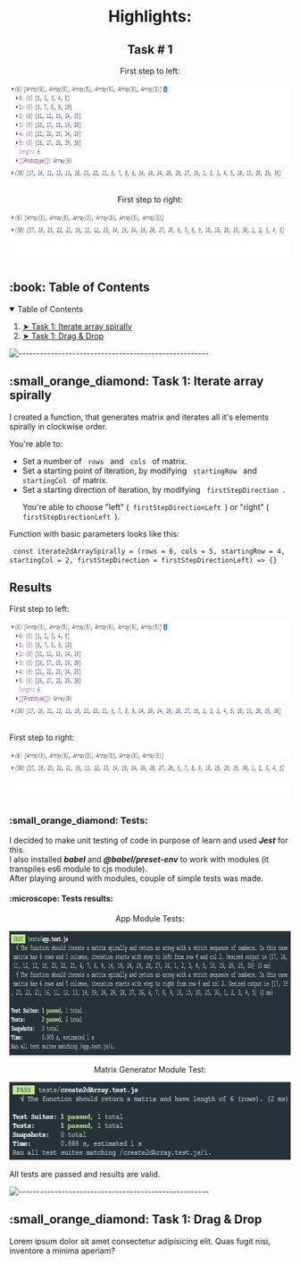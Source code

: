 <h1 align="center"> Highlights: </h1>

<h2 align="center"> Task # 1 </h1>

<p align="center"> First step to left: </p>
<p align="center">
  <img src="doc/task-1/firstStepLeft.JPG" alt="Task 1 Result Left Step" height="182px" width="810px">
</p>

<p align="center"> First step to right: </p>
<p align="center">
  <img src="doc/task-1/firstStepRight.JPG" alt="Task 1 Result Right Step" height="90px" width="800px">
</p>

<!-- TABLE OF CONTENTS -->
<h2 id="table-of-contents"> :book: Table of Contents</h2>

<details open="open">
  <summary>Table of Contents</summary>
  <ol>
    <li><a href="#task1"> ➤ Task 1: Iterate array spirally </a></li>
    <li><a href="#task2"> ➤ Task 1: Drag & Drop </a></li>
  </ol>
</details>

![-----------------------------------------------------](https://raw.githubusercontent.com/andreasbm/readme/master/assets/lines/rainbow.png)

<!-- TASKO1 -->
<h2 id="task1"> :small_orange_diamond: Task 1: Iterate array spirally </h2>

<p>I created a function, that generates matrix and iterates all it's elements spirally in clockwise order.</p>

<p>You're able to:</p>
<ul>
  <li>Set a number of <code> rows </code> and <code> cols </code> of matrix.</li>
  <li>Set a starting point of iteration, by modifying <code> startingRow </code> and <code> startingCol </code> of matrix.</li>
  <li>Set a starting direction of iteration, by modifying <code> firstStepDirection </code>.</li>
  <p>You're able to choose "left" (<code> firstStepDirectionLeft </code>) or "right" (<code> firstStepDirectionLeft </code>).</p>
</ul>

<p>Function with basic parameters looks like this:</p>
<pre><code> const iterate2dArraySpirally = (rows = 6, cols = 5, startingRow = 4, startingCol = 2, firstStepDirection = firstStepDirectionLeft) => {}</code></pre>

<h2> Results </h2>

<p> First step to left: </p>
<p align="center">
  <img src="doc/task-1/firstStepLeft.JPG" alt="Task 1 Result Left Step" height="182px" width="810px">
</p>

<p> First step to right: </p>
<p align="center">
  <img src="doc/task-1/firstStepRight.JPG" alt="Task 1 Result Right Step" height="90px" width="800px">
</p>

<h3> :small_orange_diamond: Tests: </h3>

<p> 
  I decided to make unit testing of code in purpose of learn and used <b><i>Jest</i></b> for this.
  <br>
  I also installed <b><i>babel</i></b> and <b><i>@babel/preset-env</i></b> to work with modules (it transpiles es6 module to cjs module).
  <br>
  After playing around with modules, couple of simple tests was made.
</p>

<h4> :microscope: Tests results: </h4>

<p align="center"> App Module Tests: </p>
<p align="center">
  <img src="doc/task-1/app-test.PNG" alt="App Module Tests Results" height="222px" width="952px">
</p>

<p align="center"> Matrix Generator Module Test: </p>
<p align="center">
  <img src="doc/task-1/create2dArray-test.PNG" alt="Matrix Generator Module Test Results" height="139px" width="611px">
</p>

<p> 
  All tests are passed and results are valid.
</p>

![-----------------------------------------------------](https://raw.githubusercontent.com/andreasbm/readme/master/assets/lines/rainbow.png)

<!-- TASKO1 -->
<h2 id="task2"> :small_orange_diamond: Task 1: Drag & Drop </h2>

<p>Lorem ipsum dolor sit amet consectetur adipisicing elit. Quas fugit nisi, inventore a minima aperiam?</p>
